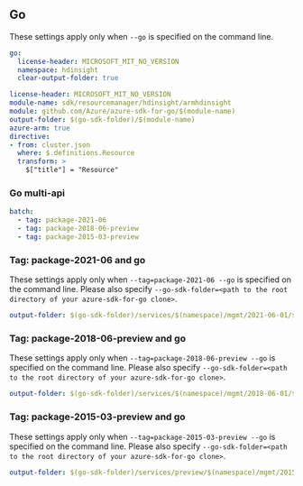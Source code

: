 ## Go

These settings apply only when `--go` is specified on the command line.

``` yaml $(go) && !$(track2)
go:
  license-header: MICROSOFT_MIT_NO_VERSION
  namespace: hdinsight
  clear-output-folder: true
```

``` yaml $(go) && $(track2)
license-header: MICROSOFT_MIT_NO_VERSION
module-name: sdk/resourcemanager/hdinsight/armhdinsight
module: github.com/Azure/azure-sdk-for-go/$(module-name)
output-folder: $(go-sdk-folder)/$(module-name)
azure-arm: true
directive:
- from: cluster.json
  where: $.definitions.Resource
  transform: >
    $["title"] = "Resource"
```

### Go multi-api

``` yaml $(go) && $(multiapi)
batch:
  - tag: package-2021-06
  - tag: package-2018-06-preview
  - tag: package-2015-03-preview
```

### Tag: package-2021-06 and go

These settings apply only when `--tag=package-2021-06 --go` is specified on the command line.
Please also specify `--go-sdk-folder=<path to the root directory of your azure-sdk-for-go clone>`.

``` yaml $(tag) == 'package-2021-06' && $(go)
output-folder: $(go-sdk-folder)/services/$(namespace)/mgmt/2021-06-01/$(namespace)
```

### Tag: package-2018-06-preview and go

These settings apply only when `--tag=package-2018-06-preview --go` is specified on the command line.
Please also specify `--go-sdk-folder=<path to the root directory of your azure-sdk-for-go clone>`.

``` yaml $(tag) == 'package-2018-06-preview' && $(go)
output-folder: $(go-sdk-folder)/services/$(namespace)/mgmt/2018-06-01/$(namespace)
```

### Tag: package-2015-03-preview and go

These settings apply only when `--tag=package-2015-03-preview --go` is specified on the command line.
Please also specify `--go-sdk-folder=<path to the root directory of your azure-sdk-for-go clone>`.

``` yaml $(tag) == 'package-2015-03-preview' && $(go)
output-folder: $(go-sdk-folder)/services/preview/$(namespace)/mgmt/2015-03-01-preview/$(namespace)
```
